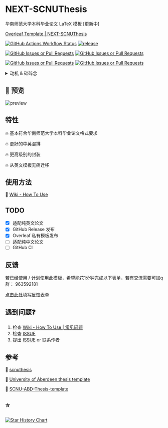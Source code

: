 # NEXT-SCNUThesis

华南师范大学本科毕业论文 LaTeX 模板 [更新中]

[Overleaf Template | NEXT-SCNUThesis](https://www.overleaf.com/read/cztdbznzmfwm#891a33)

[![GitHub Actions Workflow Status](https://img.shields.io/github/actions/workflow/status/FaterYU/NEXT-SCNUThesis/tex_build.yml)](https://github.com/FaterYU/NEXT-SCNUThesis/actions/workflows/tex_build.yml)
[![release](https://img.shields.io/github/v/release/FaterYU/NEXT-SCNUThesis?include_prereleases&style=flat)](https://github.com/FaterYU/NEXT-SCNUThesis/releases/latest)

[![GitHub Issues or Pull Requests](https://img.shields.io/github/issues/FaterYU/NEXT-SCNUThesis)](https://github.com/FaterYU/NEXT-SCNUThesis/issues)
[![GitHub Issues or Pull Requests](https://img.shields.io/github/issues-closed/FaterYU/NEXT-SCNUThesis)]([https://github.com/FaterYU/NEXT-SCNUThesis/issues](https://github.com/FaterYU/NEXT-SCNUThesis/issues?q=is%3Aissue%20state%3Aclosed))

[![GitHub Issues or Pull Requests](https://img.shields.io/github/issues-pr/FaterYU/NEXT-SCNUThesis)](https://github.com/FaterYU/NEXT-SCNUThesis/pulls)
[![GitHub Issues or Pull Requests](https://img.shields.io/github/issues-pr-closed/FaterYU/NEXT-SCNUThesis)](https://github.com/FaterYU/NEXT-SCNUThesis/pulls?q=is%3Aissue%20state%3Aclosed)

<details>
  <summary>动机 & 碎碎念</summary>
  起因是作者毕业论文需要将同一篇论文内容以两种不同的模板（华南师范大学和阿伯丁大学）分别提交，而阿伯丁提供了 LaTeX 模板，华南师范大学的模板则是 Word 的。而要将 1.5万词的英文论文（公式、引用、图表）从 LaTeX 模板迁移到 Word 模板，懂的都懂。更窒息的是，在华师的毕业论文要求中，不能完全不出现中文，而本专业又要求英文写作，这就导致必须在 LaTeX 模板中混排中文和英文。作者已经基本完成英文 LaTeX 模板下的毕业论文，鉴于此，一个能无痛迁移且符合华南师范大学本科毕业论文格式要求的 LaTeX 模板就成为刚需了。本项目部分细节参考了scnuthesis，从空白模板头尽可能简洁地手撕了这个项目。亲测从本人的英文 LaTeX 论文初步迁移到本模板耗时约 10 分钟，即可大致符合要求。至于是否最终符合还待今年作者毕业的检验。
</details>

## 👀 预览

![preview](https://github.com/user-attachments/assets/2e7ffa9a-6d68-47a2-8764-3ca2a400bea8)

## 特性

🔥 基本符合华南师范大学本科毕业论文格式要求

🔥 更好的中英混排

🔥 更高级别的封装

🔥 从英文模板无痛迁移

## 使用方法

📖 [Wiki - How To Use](https://github.com/FaterYU/NEXT-SCNUThesis/wiki/How-To-Use)

## TODO

- [x] 适配纯英文论文
- [x] GitHub Release 发布
- [x] Overleaf 私有模板发布
- [ ] 适配纯中文论文
- [ ] GitHub CI

## 反馈

若已经使用 / 计划使用此模板，希望能花1分钟完成以下表单，若有交流需要可加q群： 963592181

[点击此处填写反馈表单](https://forms.office.com/e/ESdiTbCaPt)

## 遇到问题❓

1. 检查 [Wiki - How To Use | 常见问题](https://github.com/FaterYU/NEXT-SCNUThesis/wiki/How-To-Use#%E5%B8%B8%E8%A7%81%E9%97%AE%E9%A2%98)
2. 检查 [ISSUE](https://github.com/FaterYU/NEXT-SCNUThesis/issues)
3. 提出 [ISSUE](https://github.com/FaterYU/NEXT-SCNUThesis/issues) or 联系作者

## 参考

🔗 [scnuthesis](https://github.com/scnu/scnuthesis)

🔗 [University of Aberdeen thesis template](https://www.overleaf.com/latex/templates/university-of-aberdeen-thesis-template/jzrbyqmggygd)

🔗 [SCNU-ABD-Thesis-template](https://github.com/kikixiong/SCNU-ABD-Thesis-template)

## ⭐

[![Star History Chart](https://api.star-history.com/svg?repos=FaterYU/NEXT-SCNUThesis&type=Date)](https://www.star-history.com/#FaterYU/NEXT-SCNUThesis&Date)
